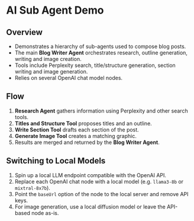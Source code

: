 # AI Sub Agent Demo

## Overview
- Demonstrates a hierarchy of sub-agents used to compose blog posts.
- The main **Blog Writer Agent** orchestrates research, outline generation, writing and image creation.
- Tools include Perplexity search, title/structure generation, section writing and image generation.
- Relies on several OpenAI chat model nodes.

## Flow
1. **Research Agent** gathers information using Perplexity and other search tools.
2. **Titles and Structure Tool** proposes titles and an outline.
3. **Write Section Tool** drafts each section of the post.
4. **Generate Image Tool** creates a matching graphic.
5. Results are merged and returned by the **Blog Writer Agent**.

## Switching to Local Models
1. Spin up a local LLM endpoint compatible with the OpenAI API.
2. Replace each OpenAI chat node with a local model (e.g. `llama3-8b` or `mixtral-8x7b`).
3. Point the `baseUrl` option of the node to the local server and remove API keys.
4. For image generation, use a local diffusion model or leave the API-based node as-is.
